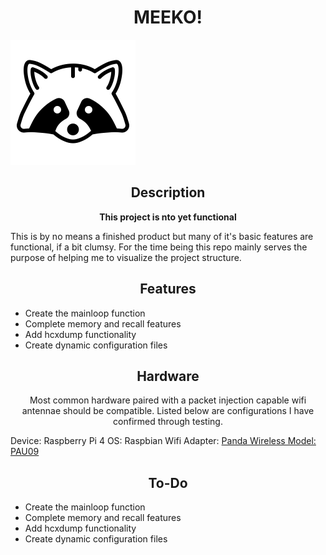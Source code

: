 <h1 align='center'>MEEKO!</h1>

![logo](https://raw.githubusercontent.com/ValentineTheMystic/Meeko/main/2505432-200.png)

<h2 align='center'>Description</h2>

<p align='center'><b>This project is nto yet functional</b></p>

<p>This is by no means a finished product but many of
it's basic features are functional, if a bit clumsy.
For the time being this repo mainly serves the purpose
of helping me to visualize the project structure.</p>

<h2 align='center'>Features</h2>
<ul>
  <li>Create the mainloop function
  <li>Complete memory and recall features
  <li>Add hcxdump functionality
  <li>Create dynamic configuration files
</ul> 

<h2 align='center'>Hardware</h2>
<p align="center">Most common hardware paired with a packet injection
capable wifi antennae should be compatible. Listed below are configurations
I have confirmed through testing.</p>

Device: Raspberry Pi 4
OS: Raspbian
Wifi Adapter: [Panda Wireless Model: PAU09](http://www.pandawireless.com/pandaN600ant.htm)

<h2 align='center'>To-Do</h2>
<ul>
  <li>Create the mainloop function
  <li>Complete memory and recall features
  <li>Add hcxdump functionality
  <li>Create dynamic configuration files
</ul> 
